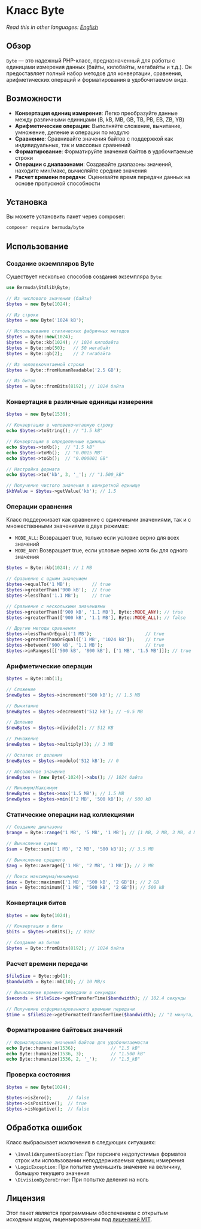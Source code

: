 # Класс Byte

*Read this in other languages: [English](README.md)*

## Обзор

`Byte` — это надежный PHP-класс, предназначенный для работы с единицами измерения данных (байты, килобайты, мегабайты и т.д.). Он предоставляет полный набор методов для конвертации, сравнения, арифметических операций и форматирования в удобочитаемом виде.

## Возможности

- **Конвертация единиц измерения**: Легко преобразуйте данные между различными единицами (B, kB, MB, GB, TB, PB, EB, ZB, YB)
- **Арифметические операции**: Выполняйте сложение, вычитание, умножение, деление и операции по модулю
- **Сравнение**: Сравнивайте значения байтов с поддержкой как индивидуальных, так и массовых сравнений
- **Форматирование**: Форматируйте значения байтов в удобочитаемые строки
- **Операции с диапазонами**: Создавайте диапазоны значений, находите мин/макс, вычисляйте средние значения
- **Расчет времени передачи**: Оценивайте время передачи данных на основе пропускной способности

## Установка

Вы можете установить пакет через composer:

```bash
composer require bermuda/byte
```

## Использование

### Создание экземпляров Byte

Существует несколько способов создания экземпляра `Byte`:

```php
use Bermuda\Stdlib\Byte;

// Из числового значения (байты)
$bytes = new Byte(1024);

// Из строки
$bytes = new Byte('1024 kB');

// Использование статических фабричных методов
$bytes = Byte::new(1024);
$bytes = Byte::kb(1024); // 1024 килобайта
$bytes = Byte::mb(50);   // 50 мегабайт
$bytes = Byte::gb(2);    // 2 гигабайта

// Из человекочитаемой строки
$bytes = Byte::fromHumanReadable('2.5 GB');

// Из битов
$bytes = Byte::fromBits(8192); // 1024 байта
```

### Конвертация в различные единицы измерения

```php
$bytes = new Byte(1536);

// Конвертация в человекочитаемую строку
echo $bytes->toString(); // "1.5 kB"

// Конвертация в определенные единицы
echo $bytes->toKb();  // "1.5 kB"
echo $bytes->toMb();  // "0.0015 MB"
echo $bytes->toGb();  // "0.000001 GB"

// Настройка формата
echo $bytes->to('kb', 3, '_'); // "1.500_kB"

// Получение чистого значения в конкретной единице
$kbValue = $bytes->getValue('kb'); // 1.5
```

### Операции сравнения

Класс поддерживает как сравнение с одиночными значениями, так и с множественными значениями в двух режимах:
- `MODE_ALL`: Возвращает true, только если условие верно для всех значений
- `MODE_ANY`: Возвращает true, если условие верно хотя бы для одного значения

```php
$bytes = Byte::kb(1024); // 1 MB

// Сравнение с одним значением
$bytes->equalTo('1 MB');        // true
$bytes->greaterThan('900 kB');  // true
$bytes->lessThan('1.1 MB');     // true

// Сравнение с несколькими значениями
$bytes->greaterThan(['900 kB', '1.1 MB'], Byte::MODE_ANY); // true
$bytes->greaterThan(['900 kB', '1.1 MB'], Byte::MODE_ALL); // false

// Другие методы сравнения
$bytes->lessThanOrEqual('1 MB');                    // true
$bytes->greaterThanOrEqual(['1 MB', '1024 kB']);    // true
$bytes->between('900 kB', '1.1 MB');                // true
$bytes->inRanges([['500 kB', '800 kB'], ['1 MB', '1.5 MB']]); // true
```

### Арифметические операции

```php
$bytes = Byte::mb(1);

// Сложение
$newBytes = $bytes->increment('500 kB'); // 1.5 MB

// Вычитание
$newBytes = $bytes->decrement('512 kB'); // ~0.5 MB

// Деление
$newBytes = $bytes->divide(2); // 512 KB

// Умножение
$newBytes = $bytes->multiply(3); // 3 MB

// Остаток от деления
$newBytes = $bytes->modulo('512 kB'); // 0

// Абсолютное значение
$newBytes = (new Byte(-1024))->abs(); // 1024 байта

// Минимум/Максимум
$newBytes = $bytes->max('1.5 MB'); // 1.5 MB
$newBytes = $bytes->min(['2 MB', '500 kB']); // 500 kB
```

### Статические операции над коллекциями

```php
// Создание диапазона
$range = Byte::range('1 MB', '5 MB', '1 MB'); // [1 MB, 2 MB, 3 MB, 4 MB, 5 MB]

// Вычисление суммы
$sum = Byte::sum(['1 MB', '2 MB', '500 kB']); // 3.5 MB

// Вычисление среднего
$avg = Byte::average(['1 MB', '2 MB', '3 MB']); // 2 MB

// Поиск максимума/минимума
$max = Byte::maximum(['1 MB', '500 kB', '2 GB']); // 2 GB
$min = Byte::minimum(['1 MB', '500 kB', '2 GB']); // 500 kB
```

### Конвертация битов

```php
$bytes = new Byte(1024);

// Конвертация в биты
$bits = $bytes->toBits(); // 8192

// Создание из битов
$bytes = Byte::fromBits(8192); // 1024 байта
```

### Расчет времени передачи

```php
$fileSize = Byte::gb(1);
$bandwidth = Byte::mb(10); // 10 MB/s

// Вычисление времени передачи в секундах
$seconds = $fileSize->getTransferTime($bandwidth); // 102.4 секунды

// Получение отформатированного времени передачи
$time = $fileSize->getFormattedTransferTime($bandwidth); // "1 минута, 42 секунды"
```

### Форматирование байтовых значений

```php
// Форматирование значений байтов для удобочитаемости
echo Byte::humanize(1536);             // "1.5 kB"
echo Byte::humanize(1536, 3);          // "1.500 kB"
echo Byte::humanize(1536, 2, '_');     // "1.5_kB" 
```

### Проверка состояния

```php
$bytes = new Byte(1024);

$bytes->isZero();      // false
$bytes->isPositive();  // true
$bytes->isNegative();  // false
```

## Обработка ошибок

Класс выбрасывает исключения в следующих ситуациях:

- `\InvalidArgumentException`: При парсинге недопустимых форматов строк или использовании неподдерживаемых единиц измерения
- `\LogicException`: При попытке уменьшить значение на величину, большую текущего значения
- `\DivisionByZeroError`: При попытке деления на ноль

## Лицензия

Этот пакет является программным обеспечением с открытым исходным кодом, лицензированным под [лицензией MIT](LICENSE.md).
